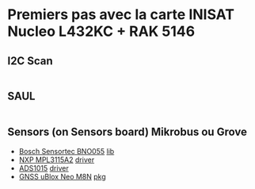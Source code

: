 # Premiers pas avec la carte INISAT Nucleo L432KC + RAK 5146


## I2C Scan

```bash

```

## SAUL

```bash

```

## Sensors (on Sensors board) Mikrobus ou Grove

* [Bosch Sensortec BNO055](https://www.bosch-sensortec.com/products/smart-sensor-systems/bno055/) [lib](https://search.arduino.cc/search?q=bno055)
* [NXP MPL3115A2](https://www.nxp.com/docs/en/data-sheet/MPL3115A2.pdf) [driver]([https://search.arduino.cc/search?q=MPL3115A2](https://doc.riot-os.org/group__drivers__mpl3115a2.html))
* [ADS1015](https://www.ti.com/product/ADS1015) [driver](https://doc.riot-os.org/group__drivers__ads101x.html)
* [GNSS uBlox Neo M8N](https://www.u-blox.com/en/product/neo-m8-series) [pkg](https://doc.riot-os.org/group__pkg__minmea.html)

